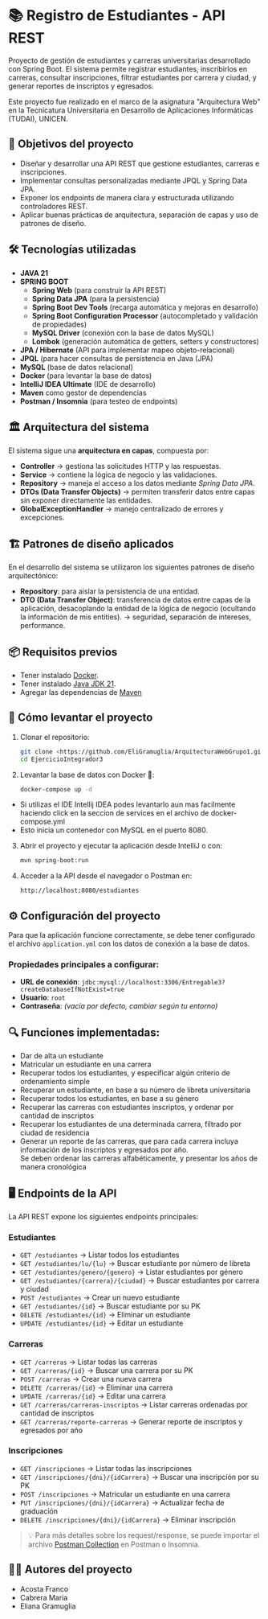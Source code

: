# 📚 Registro de Estudiantes - API REST

Proyecto de gestión de estudiantes y carreras universitarias desarrollado con Spring Boot.
El sistema permite registrar estudiantes, inscribirlos en carreras, consultar inscripciones, filtrar estudiantes por carrera y ciudad, y generar reportes de inscriptos y egresados.

Este proyecto fue realizado en el marco de la asignatura "Arquitectura Web" en la Tecnicatura Universitaria en Desarrollo de Aplicaciones Informáticas (TUDAI), UNICEN.

## 🎯 Objetivos del proyecto

- Diseñar y desarrollar una API REST que gestione estudiantes, carreras e inscripciones.
- Implementar consultas personalizadas mediante JPQL y Spring Data JPA.
- Exponer los endpoints de manera clara y estructurada utilizando controladores REST.
- Aplicar buenas prácticas de arquitectura, separación de capas y uso de patrones de diseño.

## 🛠️ Tecnologías utilizadas
- **JAVA 21**
- **SPRING BOOT**
  - **Spring Web** (para construir la API REST)
  - **Spring Data JPA** (para la persistencia)
  - **Spring Boot Dev Tools** (recarga automática y mejoras en desarrollo)
  - **Spring Boot Configuration Processor** (autocompletado y validación de propiedades)
  - **MySQL Driver** (conexión con la base de datos MySQL)
  - **Lombok** (generación automática de getters, setters y constructores)
- **JPA / Hibernate** (API para implementar mapeo objeto-relacional)
- **JPQL** (para hacer consultas de persistencia en Java (JPA)
- **MySQL** (base de datos relacional)
- **Docker** (para levantar la base de datos)
- **IntelliJ IDEA Ultimate** (IDE de desarrollo)
- **Maven** como gestor de dependencias
- **Postman / Insomnia** (para testeo de endpoints)

## 🏛️️ Arquitectura del sistema
El sistema sigue una **arquitectura en capas**, compuesta por:

- **Controller** → gestiona las solicitudes HTTP y las respuestas.
- **Service** → contiene la lógica de negocio y las validaciones.
- **Repository** → maneja el acceso a los datos mediante *Spring Data JPA*.
- **DTOs (Data Transfer Objects)** → permiten transferir datos entre capas sin exponer directamente las entidades.
- **GlobalExceptionHandler** → manejo centralizado de errores y excepciones.


## 🏗️ Patrones de diseño aplicados
En el desarrollo del sistema se utilizaron los siguientes patrones de diseño arquitectónico:
- **Repository**: para aislar la persistencia de una entidad.
- **DTO (Data Transfer Object)**: transferencia de datos entre capas de la aplicación, desacoplando la entidad de la lógica de negocio (ocultando la información de mis entities). → seguridad, separación de intereses, performance.

## 📦 Requisitos previos
- Tener instalado [Docker](https://www.docker.com/).
- Tener instalado [Java JDK 21](https://adoptium.net/).
- Agregar las dependencias de [Maven](https://mvnrepository.com/)

## 🚀 Cómo levantar el proyecto
1. Clonar el repositorio:
   ```bash
   git clone <https://github.com/EliGramuglia/ArquitecturaWebGrupo1.git>
   cd EjercicioIntegrador3

2.  Levantar la base de datos con Docker 🐳:
    ```bash
    docker-compose up -d

- Si utilizas el IDE Intellij IDEA podes levantarlo aun mas facilmente haciendo click en la seccion de services en el archivo de docker-compose.yml
- Esto inicia un contenedor con MySQL en el puerto 8080.

3. Abrir el proyecto y ejecutar la aplicación desde IntelliJ o con:
    ```bash
   mvn spring-boot:run

4. Acceder a la API desde el navegador o Postman en:
    ```bash
   http://localhost:8080/estudiantes

## ⚙️ Configuración del proyecto
Para que la aplicación funcione correctamente, se debe tener configurado el archivo `application.yml` con los datos de conexión a la base de datos.

### Propiedades principales a configurar:
- **URL de conexión**: `jdbc:mysql://localhost:3306/Entregable3?createDatabaseIfNotExist=true`
- **Usuario**: `root`
- **Contraseña**: *(vacía por defecto, cambiar según tu entorno)*

## 🔍 Funciones implementadas:
- Dar de alta un estudiante
- Matricular un estudiante en una carrera
- Recuperar todos los estudiantes, y especificar algún criterio de ordenamiento simple
- Recuperar un estudiante, en base a su número de libreta universitaria
- Recuperar todos los estudiantes, en base a su género
- Recuperar las carreras con estudiantes inscriptos, y ordenar por cantidad de inscriptos
- Recuperar los estudiantes de una determinada carrera, filtrado por ciudad de residencia
- Generar un reporte de las carreras, que para cada carrera incluya información de los inscriptos y egresados por año.  
  Se deben ordenar las carreras alfabéticamente, y presentar los años de manera cronológica

## 🖥️ Endpoints de la API
La API REST expone los siguientes endpoints principales:

### Estudiantes
- `GET /estudiantes` → Listar todos los estudiantes
- `GET /estudiantes/lu/{lu}` → Buscar estudiante por número de libreta
- `GET /estudiantes/genero/{genero}` → Listar estudiantes por género
- `GET /estudiantes/{carrera}/{ciudad}` → Buscar estudiantes por carrera y ciudad
- `POST /estudiantes` → Crear un nuevo estudiante
- `GET /estudiantes/{id}` → Buscar estudiante por su PK
- `DELETE /estudiantes/{id}` → Eliminar un estudiante
- `UPDATE /estudiantes/{id}` → Editar un estudiante

### Carreras
- `GET /carreras` → Listar todas las carreras
- `GET /carreras/{id}` → Buscar una carrera por su PK
- `POST /carreras` → Crear una nueva carrera
- `DELETE /carreras/{id}` → Eliminar una carrera
- `UPDATE /carreras/{id}` → Editar una carrera
- `GET /carreras/carreras-inscriptos` → Listar carreras ordenadas por cantidad de inscriptos
- `GET /carreras/reporte-carreras` → Generar reporte de inscriptos y egresados por año

### Inscripciones
- `GET /inscripciones` → Listar todas las inscripciones
- `GET /inscripciones/{dni}/{idCarrera}` → Buscar una inscripción por su PK
- `POST /inscripciones` → Matricular un estudiante en una carrera
- `PUT /inscripciones/{dni}/{idCarrera}` → Actualizar fecha de graduación
- `DELETE /inscripciones/{dni}/{idCarrera}` → Eliminar inscripción

> 💡 Para más detalles sobre los request/response, se puede importar el archivo [Postman Collection](./Entregable3.postman_collection.json) en Postman o Insomnia.


## 👨‍💻 Autores del proyecto
- Acosta Franco
- Cabrera Maria
- Eliana Gramuglia